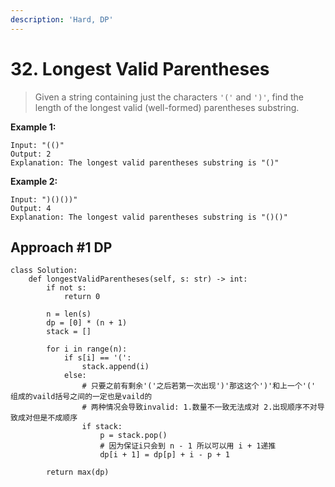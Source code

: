 ```yaml
---
description: 'Hard, DP'
---
```


# 32. Longest Valid Parentheses

> Given a string containing just the characters `'('` and `')'`, find the length of the longest valid \(well-formed\) parentheses substring.

**Example 1:**

```
Input: "(()"
Output: 2
Explanation: The longest valid parentheses substring is "()"
```

**Example 2:**

```
Input: ")()())"
Output: 4
Explanation: The longest valid parentheses substring is "()()"
```

## Approach \#1 DP

```
class Solution:
    def longestValidParentheses(self, s: str) -> int:
        if not s:
            return 0
        
        n = len(s)
        dp = [0] * (n + 1)
        stack = []
        
        for i in range(n):
            if s[i] == '(':
                stack.append(i)
            else:
                # 只要之前有剩余'('之后若第一次出现')'那这这个')'和上一个'(' 组成的vaild括号之间的一定也是vaild的
                # 两种情况会导致invalid: 1.数量不一致无法成对 2.出现顺序不对导致成对但是不成顺序
                if stack:
                    p = stack.pop()
                    # 因为保证i只会到 n - 1 所以可以用 i + 1递推
                    dp[i + 1] = dp[p] + i - p + 1
        
        return max(dp)
```

